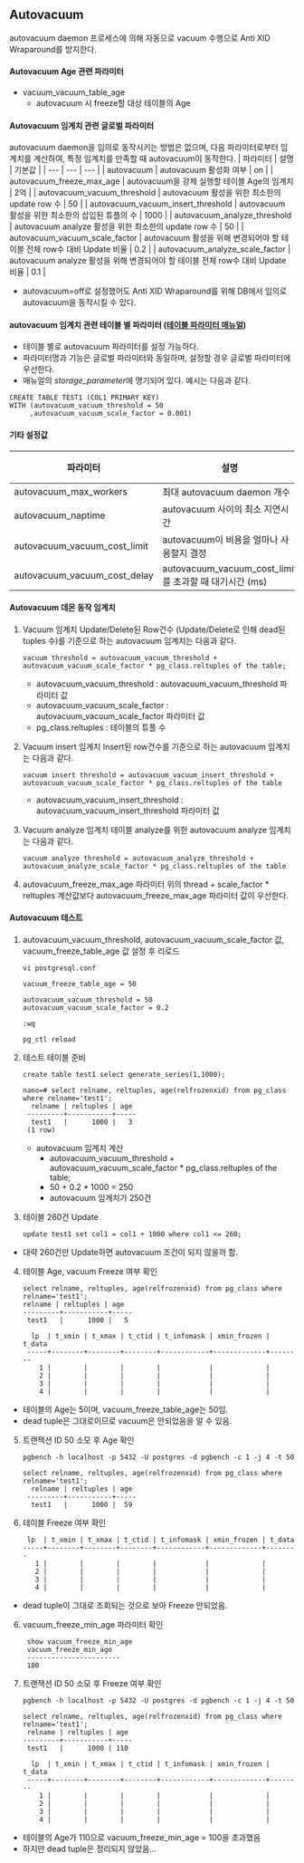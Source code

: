 ## Autovacuum
autovacuum daemon 프로세스에 의해 자동으로 vacuum 수행으로 Anti XID Wraparound를 방지한다.

#### Autovacuum Age 관련 파라미터
- vacuum_vacuum_table_age
  - autovacuum 시 freeze할 대상 테이블의 Age

#### Autovacuum 임계치 관련 글로벌 파라미터
autovacuum daemon을 임의로 동작시키는 방법은 없으며, 다음 파라미터로부터 임계치를 계산하여, 특정 임계치를 만족할 때 autovacuum이 동작한다.
| 파라미터 | 설명 | 기본값 |
| ---  | --- | --- |
 | autovacuum | autovacuum 활성화 여부 | on |
 | autovacuum_freeze_max_age | autovacuum을 강제 실행할 테이블 Age의 임계치 | 2억 | 
 | autovacuum_vacuum_threshold | autovacuum 활성을 위한 최소한의 update row 수 | 50 |
 | autovacuum_vacuum_insert_threshold | autovacuum 활성을 위한 최소한의 삽입된 튜플의 수 | 1000 |
 | autovacuum_analyze_threshold | autovacuum analyze 활성을 위한 최소한의 update row 수 | 50 |
 | autovacuum_vacuum_scale_factor | autovacuum 활성을 위해 변경되어야 할 테이블 전체 row수 대비 Update 비율 | 0.2 |
 | autovacuum_analyze_scale_factor | autovacuum analyze 활성을 위해 변경되어야 할 테이블 전체 row수 대비 Update 비율 | 0.1 |
- autovacuum=off로 설정했어도 Anti XID Wraparound를 위해 DB에서 임의로 autovacuum을 동작시킬 수 있다.

#### autovacuum 임계치 관련 테이블 별 파라미터 ([테이블 파라미터 매뉴얼](https://www.postgresql.org/docs/current/sql-createtable.html#SQL-CREATETABLE-STORAGE-PARAMETERS))
- 테이블 별로 autovacuum 파라미터를 설정 가능하다. 
- 파라미터명과 기능은 글로벌 파라미터와 동일하며, 설정할 경우 글로벌 파라미터에 우선한다.
- 매뉴얼의 *storage_parameter*에 명기되어 있다. 예시는 다음과 같다.
```
CREATE TABLE TEST1 (COL1 PRIMARY KEY)
WITH (autovacuum_vacuum_threshold = 50
     ,autovacuum_vacuum_scale_factor = 0.001)
```

#### 기타 설정값
 | 파라미터 | 설명 | 기본값 |
 | ---  | --- | --- |
 | autovacuum_max_workers | 최대 autovacuum daemon 개수  | 3 |    
 | autovacuum_naptime | autovacuum 사이의 최소 지연시간 | 1분 |
 | autovacuum_vacuum_cost_limit | autovacuum이 비용을 얼마나 사용할지 결정 | 200 | 
 | autovacuum_vacuum_cost_delay | autovacuum_vacuum_cost_limit를 초과할 때 대기시간 (ms) | 2 |

#### Autovacuum 데몬 동작 임계치
1. Vacuum 임계치
   Update/Delete된 Row건수 (Update/Delete로 인해 dead된 tuples 수)를 기준으로 하는 autovacuum 임계치는 다음과 같다.
   ```
   vacuum threshold = autovacuum_vacuum_threshold + autovacuum_vacuum_scale_factor * pg_class.reltuples of the table;
   ```   
   - autovacuum_vacuum_threshold : autovacuum_vacuum_threshold 파라미터 값
   - autovacuum_vacuum_scale_factor : autovacuum_vacuum_scale_factor 파라미터 값
   - pg_class.reltuples : 테이블의 튜플 수
  
3. Vacuum insert 임계치
   Insert된 row건수를 기준으로 하는 autovacuum 임계치는 다음과 같다.
   ```
   vacuum insert threshold = autovacuum_vacuum_insert_threshold + autovacuum_vacuum_scale_factor * pg_class.reltuples of the table
   ``` 
   - autovacuum_vacuum_insert_threshold : autovacuum_vacuum_insert_threshold 파라미터 값

4. Vacuum analyze 임계치
    테이블 analyze를 위한 autovacuum analyze 임계치는 다음과 같다.
   ```
   vacuum analyze threshold = autovacuum_analyze_threshold + autovacuum_analyze_scale_factor * pg_class.reltuples of the table
   ```

5. autovacuum_freeze_max_age 파라미터
   위의 thread + scale_factor * reltuples 계산값보다 autovacuum_freeze_max_age 파라미터 값이 우선한다.

#### Autovacuum 테스트
1. autovacuum_vacuum_threshold, autovacuum_vacuum_scale_factor 값, vacuum_freeze_table_age 값 설정 후 리로드
   ```
   vi postgresql.conf

   vacuum_freeze_table_age = 50

   autovacuum_vacuum_threshold = 50
   autovacuum_vacuum_scale_factor = 0.2

   :wq

   pg_ctl reload
   ```

2. 테스트 테이블 준비
   ```
   create table test1 select generate_series(1,1000);

   nano=# select relname, reltuples, age(relfrozenxid) from pg_class where relname='test1';
     relname | reltuples | age
    ---------+-----------+-----
     test1   |      1000 |   3
    (1 row)
   ```
   - autovacuum 임계치 계산
     - autovacuum_vacuum_threshold + autovacuum_vacuum_scale_factor * pg_class.reltuples of the table;
     - 50 + 0.2 * 1000 = 250
     - autovacuum 임계치가 250건
  3. 테이블 260건 Update
      ```
      update test1 set col1 = col1 + 1000 where col1 <= 260; 
      ```
   - 대략 260건만 Update하면 autovacuum 조건이 되지 않을까 함.
  
  4. 테이블 Age, vacuum Freeze 여부 확인
      ```
      select relname, reltuples, age(relfrozenxid) from pg_class where relname='test1';
      relname | reltuples | age
      ---------+-----------+-----
       test1   |      1000 |   5

        lp  | t_xmin | t_xmax | t_ctid | t_infomask | xmin_frozen | t_data
       -----+--------+--------+--------+------------+-------------+--------
          1 |        |        |        |            |             |
          2 |        |        |        |            |             |
          3 |        |        |        |            |             |
          4 |        |        |        |            |             |
       ```
   - 테이블의 Age는 5이며, vacuum_freeze_table_age는 50임.
   - dead tuple은 그대로이므로 vacuum은 안되었음을 알 수 있음.
   
  5. 트랜잭션 ID 50 소모 후 Age 확인
      ```
      pgbench -h localhost -p 5432 -U postgres -d pgbench -c 1 -j 4 -t 50

      select relname, reltuples, age(relfrozenxid) from pg_class where relname='test1';
        relname | reltuples | age
       ---------+-----------+-----
        test1   |      1000 |  59   
      ```

   6. 테이블 Freeze 여부 확인
      ```
       lp  | t_xmin | t_xmax | t_ctid | t_infomask | xmin_frozen | t_data
      -----+--------+--------+--------+------------+-------------+--------
         1 |        |        |        |            |             |
         2 |        |        |        |            |             |
         3 |        |        |        |            |             |
         4 |        |        |        |            |             |
      ```
   - dead tuple이 그대로 조회되는 것으로 보아 Freeze 안되었음.
  
  6. vacuum_freeze_min_age 파라미터 확인
      ```
       show vacuum_freeze_min_age
       vacuum_freeze_min_age
       -----------------------
       100
      ```

  7. 트랜잭션 ID 50 소모 후 Freeze 여부 확인
      ```
      pgbench -h localhost -p 5432 -U postgres -d pgbench -c 1 -j 4 -t 50

      select relname, reltuples, age(relfrozenxid) from pg_class where relname='test1';
       relname | reltuples | age
      ---------+-----------+-----
       test1   |      1000 | 110

        lp  | t_xmin | t_xmax | t_ctid | t_infomask | xmin_frozen | t_data
       -----+--------+--------+--------+------------+-------------+--------
          1 |        |        |        |            |             |
          2 |        |        |        |            |             |
          3 |        |        |        |            |             |
          4 |        |        |        |            |             |
       ```
   - 테이블의 Age가 110으로 vacuum_freeze_min_age = 100을 초과했음
   - 하지만 dead tuple은 정리되지 않았음...
